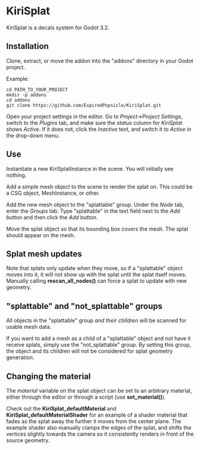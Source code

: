# KiriSplat

KiriSplat is a decals system for Godot 3.2.

## Installation

Clone, extract, or move the addon into the "addons" directory in your
Godot project.

Example:

    cd PATH_TO_YOUR_PROJECT
    mkdir -p addons
    cd addons
    git clone https://github.com/ExpiredPopsicle/KiriSplat.git

Open your project settings in the editor. Go to *Project->Project
Settings*, switch to the *Plugins* tab, and make sure the *status*
column for *KiriSplat* shows *Active*. If it does not, click the
*Inactive* text, and switch it to *Active* in the drop-down menu.

## Use

Instantiate a new KiriSplatInstance in the scene. You will initially
see nothing.

Add a simple mesh object to the scene to render the splat on. This
could be a CSG object, MeshInstance, or other.

Add the new mesh object to the "splattable" group. Under the *Node*
tab, enter the *Groups* tab. Type "splattable" in the text field next
to the *Add* button and then click the *Add* button.

Move the splat object so that its bounding box covers the mesh. The
splat should appear on the mesh.

## Splat mesh updates

Note that splats only update when they move, so if a "splattable"
object moves into it, it will not show up with the splat until the
splat itself moves. Manually calling **rescan_all_nodes()** can force
a splat to update with new geometry.

## "splattable" and "not_splattable" groups

All objects in the "splattable" group *and their children* will be
scanned for usable mesh data.

If you want to add a mesh as a child of a "splattable" object and
*not* have it receive splats, simply use the "not_splattable" group.
By setting this group, the object and its children will not be
considered for splat geometry generation.

## Changing the material

The *material* variable on the splat object can be set to an arbitrary
material, either through the editor or through a script (use
**set_material()**).

Check out the **KiriSplat_defaultMaterial** and
**KiriSplat_defaultMaterialShader** for an example of a shader
material that fades as the splat away the further it moves from the
center plane. The example shader also manually clamps the edges of the
splat, and shifts the vertices slightly towards the camera so it
consistently renders in front of the source geometry.

